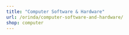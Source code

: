 ```yaml
---
title: "Computer Software & Hardware"
url: /orinda/computer-software-and-hardware/
shop: computer
---
```

